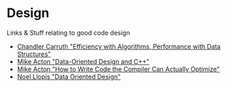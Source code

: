 # Design
Links & Stuff relating to good code design

* [Chandler Carruth "Efficiency with Algorithms, Performance with Data Structures"](https://youtu.be/fHNmRkzxHWs)
* [Mike Acton "Data-Oriented Design and C++"](https://youtu.be/rX0ItVEVjHc)
* [Mike Acton "How to Write Code the Compiler Can Actually Optimize"](https://youtu.be/x61H6qEtK08)
* [Noel Llopis "Data Oriented Design"](http://gamesfromwithin.com/data-oriented-design)
